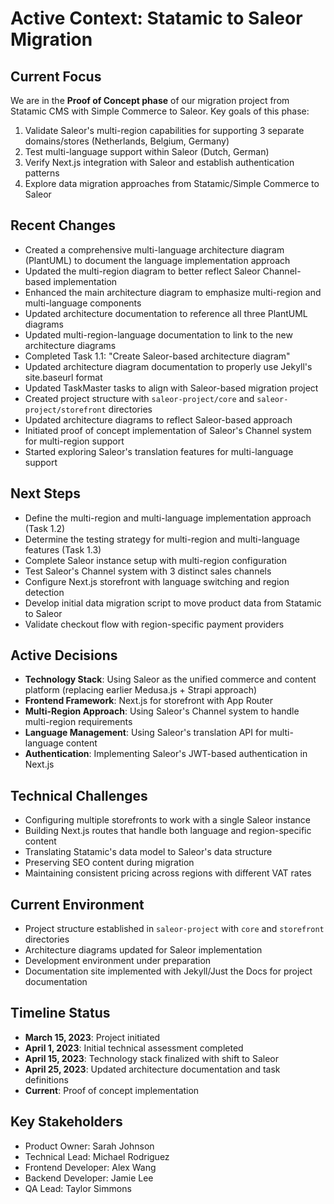 # Active Context: Statamic to Saleor Migration

## Current Focus
We are in the **Proof of Concept phase** of our migration project from Statamic CMS with Simple Commerce to Saleor. Key goals of this phase:

1. Validate Saleor's multi-region capabilities for supporting 3 separate domains/stores (Netherlands, Belgium, Germany)
2. Test multi-language support within Saleor (Dutch, German)
3. Verify Next.js integration with Saleor and establish authentication patterns
4. Explore data migration approaches from Statamic/Simple Commerce to Saleor

## Recent Changes
- Created a comprehensive multi-language architecture diagram (PlantUML) to document the language implementation approach
- Updated the multi-region diagram to better reflect Saleor Channel-based implementation
- Enhanced the main architecture diagram to emphasize multi-region and multi-language components
- Updated architecture documentation to reference all three PlantUML diagrams
- Updated multi-region-language documentation to link to the new architecture diagrams
- Completed Task 1.1: "Create Saleor-based architecture diagram"
- Updated architecture diagram documentation to properly use Jekyll's site.baseurl format
- Updated TaskMaster tasks to align with Saleor-based migration project
- Created project structure with `saleor-project/core` and `saleor-project/storefront` directories
- Updated architecture diagrams to reflect Saleor-based approach
- Initiated proof of concept implementation of Saleor's Channel system for multi-region support
- Started exploring Saleor's translation features for multi-language support

## Next Steps
- Define the multi-region and multi-language implementation approach (Task 1.2)
- Determine the testing strategy for multi-region and multi-language features (Task 1.3)
- Complete Saleor instance setup with multi-region configuration
- Test Saleor's Channel system with 3 distinct sales channels
- Configure Next.js storefront with language switching and region detection
- Develop initial data migration script to move product data from Statamic to Saleor
- Validate checkout flow with region-specific payment providers

## Active Decisions
- **Technology Stack**: Using Saleor as the unified commerce and content platform (replacing earlier Medusa.js + Strapi approach)
- **Frontend Framework**: Next.js for storefront with App Router 
- **Multi-Region Approach**: Using Saleor's Channel system to handle multi-region requirements
- **Language Management**: Using Saleor's translation API for multi-language content
- **Authentication**: Implementing Saleor's JWT-based authentication in Next.js

## Technical Challenges
- Configuring multiple storefronts to work with a single Saleor instance
- Building Next.js routes that handle both language and region-specific content
- Translating Statamic's data model to Saleor's data structure
- Preserving SEO content during migration
- Maintaining consistent pricing across regions with different VAT rates

## Current Environment
- Project structure established in `saleor-project` with `core` and `storefront` directories
- Architecture diagrams updated for Saleor implementation
- Development environment under preparation
- Documentation site implemented with Jekyll/Just the Docs for project documentation

## Timeline Status
- **March 15, 2023**: Project initiated
- **April 1, 2023**: Initial technical assessment completed
- **April 15, 2023**: Technology stack finalized with shift to Saleor
- **April 25, 2023**: Updated architecture documentation and task definitions
- **Current**: Proof of concept implementation

## Key Stakeholders
- Product Owner: Sarah Johnson
- Technical Lead: Michael Rodriguez
- Frontend Developer: Alex Wang
- Backend Developer: Jamie Lee
- QA Lead: Taylor Simmons 